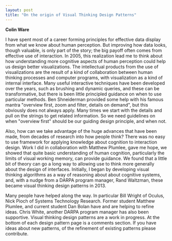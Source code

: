```yaml
---
layout: post
title: "On the origin of Visual Thinking Design Patterns"
---
```

**Colin Ware**

I have spent most of a career forming principles for effective data display from what we know about human perception. But improving how data looks, though valuable, is only part of the story;  the big payoff often comes from effective use of interaction.  In 2005, this realization lead me to think about how understanding more cognitive aspects of human perception could help us design better visualizations.  The intellectual products from the use of visualizations are the result of a kind of collaboration between human thinking processes and computer programs, with visualization as a kind of internal interface.  Many useful interactive techniques have been developed over the years, such as brushing and dynamic queries, and these can be transformative, but there is been little principled guidance on when to use particular methods.   Ben Shneiderman provided some help with his famous  mantra "overview first, zoom and filter, details on demand", but this obviously does not always apply. Many times we start with the details and pull on the strings to get related information. So we need guidelines on when "overview first" should be our guiding design principle, and when not. 

Also, how can we take advantage of the huge advances that have been made, from decades of research into how people think? There was no easy to use framework for applying knowledge about cognition to interaction design.  Work I did in collaboration with Matthew Plumlee, gave me hope, we showed that quite basic understanding of human cognition, particularly the limits of visual working memory, can provide guidance.  We found that a little bit of theory can go a long way to allowing use to think more generally about the design of interfaces. 
Initially, I began by developing visual thinking algorithms as a way of reasoning about about cognitive systems, and, with a nudge from a DARPA program manager, Rand Waltzman, these became visual thinking design patterns in 2013.  

Many people have helped along the way.  In particular Bill Wright of Oculus, Nick Pioch of Systems Technology Research. Former student Matthew Plumlee, and current student Dan Bolan have and are helping to refine ideas.  Chris White, another DARPA program manager has also been supportive.
Visual thinking design patterns are a work in progress. At the bottom of each design pattern page is a comments section.  If you have ideas about new patterns, of the refinement of existing patterns please contribute.

